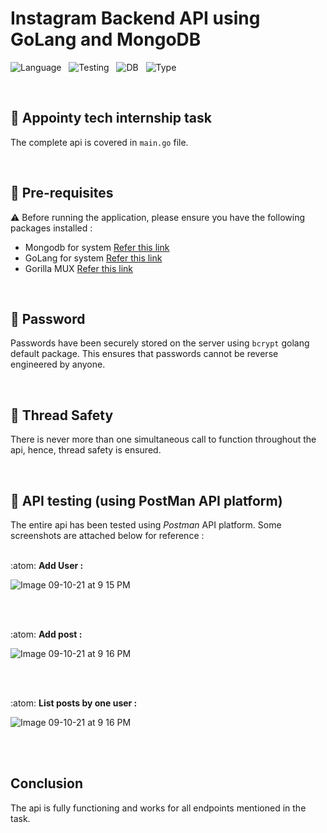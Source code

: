 # Instagram Backend API using GoLang and MongoDB

![Language](https://img.shields.io/badge/Language-GO-blue.svg?style=for-the-badge&logo=appveyor)&nbsp;&nbsp;
![Testing](https://img.shields.io/badge/Testing-Postman-orange.svg?style=for-the-badge&logo=appveyor)&nbsp;&nbsp;
![DB](https://img.shields.io/badge/DB-MongoDB-green.svg?style=for-the-badge&logo=appveyor)&nbsp;&nbsp;
![Type](https://img.shields.io/badge/Type-RestfulAPI-brown.svg?style=for-the-badge&logo=appveyor)&nbsp;&nbsp;

<br>

## 💢 Appointy tech internship task

The complete api is covered in `main.go` file.

<br>

## 💢 Pre-requisites
⚠️ Before running the application, please ensure you have the following packages installed :
* Mongodb for system [Refer this link](https://docs.mongodb.com/manual/installation/)
* GoLang for system [Refer this link](https://golang.org/doc/install)
* Gorilla MUX [Refer this link](https://github.com/gorilla/mux)

<br>

## 💢 Password
Passwords have been securely stored on the server using `bcrypt` golang default package. This ensures that passwords cannot be reverse engineered by anyone.

<br>

## 💢 Thread Safety
There is never more than one simultaneous call to function throughout the api, hence, thread safety is ensured.

<br>

## 💢 API testing (using PostMan API platform)
The entire api has been tested using *Postman* API platform. Some screenshots are attached below for reference :<br>
<br>

:atom: **Add User :**
<br>

![Image 09-10-21 at 9 15 PM](https://user-images.githubusercontent.com/30381993/136665838-b9ff3388-bf6d-4c1b-a4db-a7ef468fd2ec.jpg)

<br>
<br>

:atom: **Add post :**
<br>

![Image 09-10-21 at 9 16 PM](https://user-images.githubusercontent.com/30381993/136665853-434bd2ba-8fd6-4c71-afc0-b31b429cbc31.jpg)

<br>
<br>

:atom: **List posts by one user :**
<br>

![Image 09-10-21 at 9 16 PM](https://user-images.githubusercontent.com/30381993/136665899-52f62963-086a-40ab-a1d3-a74ce444dc72.jpg)


<br>
<br>

## Conclusion
The api is fully functioning and works for all endpoints mentioned in the task.

